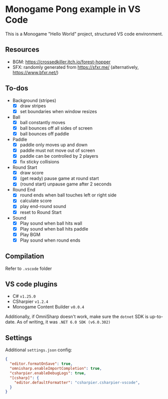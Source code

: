 # Monogame Pong example in VS Code

This is a Monogame "Hello World" project, structured VS code environment.

## Resources

- BGM: https://crossedkiller.itch.io/forest-hopper
- SFX: randomly generated from https://sfxr.me/ (alternatively, https://www.bfxr.net/)

## To-dos

- Background (stripes)
  - [x] draw stripes
  - [x] set boundaries when window resizes

- Ball
  - [x] ball constantly moves
  - [x] ball bounces off all sides of screen
  - [x] ball bounces off paddle

- Paddle
  - [x] paddle only moves up and down
  - [x] paddle must not move out of screen
  - [x] paddle can be controlled by 2 players
  - [x] fix sticky collisions

- Round Start
  - [x] draw score
  - [x] (get ready) pause game at round start
  - [x] (round start) unpause game after 2 seconds

- Round End
  - [x] round ends when ball touches left or right side
  - [x] calculate score
  - [x] play end-round sound
  - [x] reset to Round Start

- Sound
  - [x] Play sound when ball hits wall
  - [x] Play sound when ball hits paddle
  - [x] Play BGM
  - [x] Play sound when round ends

## Compilation

Refer to `.vscode` folder

## VS code plugins

- C# `v1.25.0`
- CSharpier `v1.2.4`
- Monogame Content Builder `v0.0.4`

Additionally, if OmniSharp doesn't work, make sure the `dotnet` SDK is up-to-date. As of writing, it was `.NET 6.0 SDK (v6.0.302)`

## Settings

Additional `settings.json` config:

```json
{
  "editor.formatOnSave": true,
  "omnisharp.enableImportCompletion": true,
  "csharpier.enableDebugLogs": true,
  "[csharp]": {
    "editor.defaultFormatter": "csharpier.csharpier-vscode",
  }
}
```